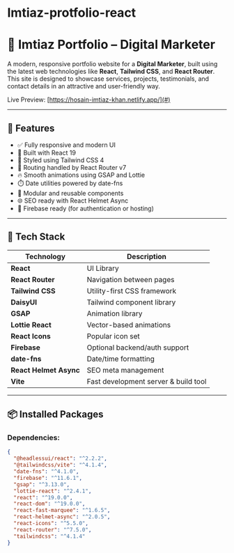 ﻿# Imtiaz-protfolio-react
# 🎯 Imtiaz Portfolio – Digital Marketer

A modern, responsive portfolio website for a **Digital Marketer**, built using the latest web technologies like **React**, **Tailwind CSS**, and **React Router**. This site is designed to showcase services, projects, testimonials, and contact details in an attractive and user-friendly way.

Live Preview: [https://hosain-imtiaz-khan.netlify.app/](#) <!-- Add your live site URL here -->

---

## 🚀 Features

- ✅ Fully responsive and modern UI
- 🧠 Built with React 19
- 🎨 Styled using Tailwind CSS 4
- 🔀 Routing handled by React Router v7
- 🔥 Smooth animations using GSAP and Lottie
- ⏱️ Date utilities powered by date-fns
- 🧩 Modular and reusable components
- 🌐 SEO ready with React Helmet Async
- 🔐 Firebase ready (for authentication or hosting)

---

## 🧰 Tech Stack

| Technology | Description |
|------------|-------------|
| **React** | UI Library |
| **React Router** | Navigation between pages |
| **Tailwind CSS** | Utility-first CSS framework |
| **DaisyUI** | Tailwind component library |
| **GSAP** | Animation library |
| **Lottie React** | Vector-based animations |
| **React Icons** | Popular icon set |
| **Firebase** | Optional backend/auth support |
| **date-fns** | Date/time formatting |
| **React Helmet Async** | SEO meta management |
| **Vite** | Fast development server & build tool |

---

## 📦 Installed Packages

### Dependencies:
```json
{
  "@headlessui/react": "^2.2.2",
  "@tailwindcss/vite": "^4.1.4",
  "date-fns": "^4.1.0",
  "firebase": "^11.6.1",
  "gsap": "^3.13.0",
  "lottie-react": "^2.4.1",
  "react": "^19.0.0",
  "react-dom": "^19.0.0",
  "react-fast-marquee": "^1.6.5",
  "react-helmet-async": "^2.0.5",
  "react-icons": "^5.5.0",
  "react-router": "^7.5.0",
  "tailwindcss": "^4.1.4"
}
